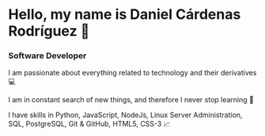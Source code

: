 # Hello, my name is Daniel Cárdenas Rodríguez :pushpin:
### Software Developer

I am passionate about everything related to technology and their derivatives :computer:

I am in constant search of new things, and therefore I never stop learning :orange_book:

I have skills in Python, JavaScript, NodeJs, Linux Server Administration, SQL, PostgreSQL, Git & GitHub, HTML5, CSS-3  :chart_with_upwards_trend:
<!--
**danicrdev/danicrdev** is a ✨ _special_ ✨ repository because its `README.md` (this file) appears on your GitHub profile.

Here are some ideas to get you started:

- 🔭 I’m currently working on ...
- 🌱 I’m currently learning ...
- 👯 I’m looking to collaborate on ...
- 🤔 I’m looking for help with ...
- 💬 Ask me about ...
- 📫 How to reach me: ...
- 😄 Pronouns: ...
- ⚡ Fun fact: ...
-->
